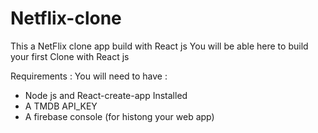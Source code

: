 # Netflix-clone
This a NetFlix clone app build with React js
You will be able here to build your first Clone with React js

Requirements : 
You will need to have : 
* Node js  and React-create-app Installed
* A TMDB API_KEY 
* A firebase console (for histong your web app)


